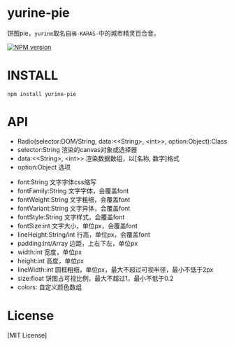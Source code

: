 # yurine-pie

饼图pie，`yurine`取名自`鴉-KARAS-`中的城市精灵百合音。

[![NPM version](https://badge.fury.io/js/yurine-pie.png)](https://npmjs.org/package/yurine-pie)

# INSTALL
```
npm install yurine-pie
```

# API
 * Radio(selector:DOM/String, data:\<\<String>, \<int>>, option:Object):Class
  * selector:String 渲染的canvas对象或选择器
  * data:\<\<String>, \<int>> 渲染数据数组，以\[名称, 数字]格式
  * option:Object 选项
   - font:String 文字字体css缩写
   - fontFamily:String 文字字体，会覆盖font
   - fontWeight:String 文字粗细，会覆盖font
   - fontVariant:String 文字异体，会覆盖font
   - fontStyle:String 文字样式，会覆盖font
   - fontSize:int 文字大小，单位px，会覆盖font
   - lineHeight:String/int 行高，单位px，会覆盖font
   - padding:int/Array 边距，上右下左，单位px
   - width:int 宽度，单位px
   - height:int 高度，单位px
   - lineWidth:int 圆框粗细，单位px，最大不超过可视半径，最小不低于2px
   - size:float 饼图占可视比例，最大不超过1，最小不低于0.2
   - colors:<String> 自定义颜色数组

# License
[MIT License]
